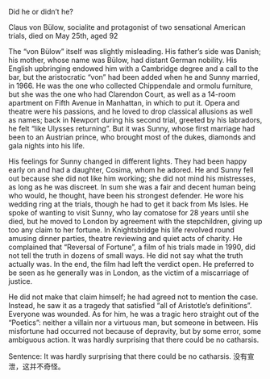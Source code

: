 Did he or didn’t he?

Claus von Bülow, socialite and protagonist of two sensational American trials, died on May 25th, aged 92

The “von Bülow” itself was slightly misleading. His father’s side was Danish; his mother, whose name was Bülow, had distant German nobility. His English upbringing endowed him with a Cambridge degree and a call to the bar, but the aristocratic “von” had been added when he and Sunny married, in 1966. He was the one who collected Chippendale and ormolu furniture, but she was the one who had Clarendon Court, as well as a 14-room apartment on Fifth Avenue in Manhattan, in which to put it. Opera and theatre were his passions, and he loved to drop classical allusions as well as names; back in Newport during his second trial, greeted by his labradors, he felt “like Ulysses returning”. But it was Sunny, whose first marriage had been to an Austrian prince, who brought most of the dukes, diamonds and gala nights into his life.

His feelings for Sunny changed in different lights. They had been happy early on and had a daughter, Cosima, whom he adored. He and Sunny fell out because she did not like him working; she did not mind his mistresses, as long as he was discreet. In sum she was a fair and decent human being who would, he thought, have been his strongest defender. He wore his wedding ring at the trials, though he had to get it back from Ms Isles. He spoke of wanting to visit Sunny, who lay comatose for 28 years until she died, but he moved to London by agreement with the stepchildren, giving up too any claim to her fortune. In Knightsbridge his life revolved round amusing dinner parties, theatre reviewing and quiet acts of charity. He complained that “Reversal of Fortune”, a film of his trials made in 1990, did not tell the truth in dozens of small ways. He did not say what the truth actually was. In the end, the film had left the verdict open. He preferred to be seen as he generally was in London, as the victim of a miscarriage of justice.

He did not make that claim himself; he had agreed not to mention the case. Instead, he saw it as a tragedy that satisfied “all of Aristotle’s definitions”. Everyone was wounded. As for him, he was a tragic hero straight out of the “Poetics”: neither a villain nor a virtuous man, but someone in between. His misfortune had occurred not because of depravity, but by some error, some ambiguous action. It was hardly surprising that there could be no catharsis.

Sentence:
It was hardly surprising that there could be no catharsis.
没有宣泄，这并不奇怪。